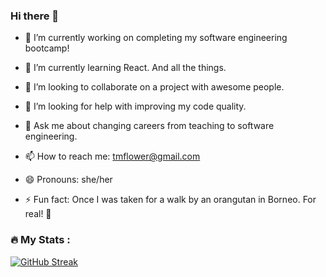 ### Hi there 👋

- 🔭 I’m currently working on completing my software engineering bootcamp!

- 🌱 I’m currently learning React. And all the things.

- 👯 I’m looking to collaborate on a project with awesome people.

- 🤔 I’m looking for help with improving my code quality.

- 💬 Ask me about changing careers from teaching to software engineering.

- 📫 How to reach me: tmflower@gmail.com

- 😄 Pronouns: she/her

- ⚡ Fun fact: Once I was taken for a walk by an orangutan in Borneo. For real! 🦧 

### :fire: My Stats :

[![GitHub Streak](http://github-readme-streak-stats.herokuapp.com?user=tmflower&theme=dark&background=000000)](https://git.io/streak-stats)
